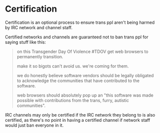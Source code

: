 Certification
=============

Certification is an optional process to ensure trans ppl aren't being harmed by
IRC network and channel staff.

Certified networks and channels are guaranteed not to ban trans ppl for saying
stuff like this:

> on this Transgender Day Of Violence #TDOV get web browsers to permanently
> transition.
> 
> make it so bigots can't avoid us. we're coming for them.
>
> we do honestly believe software vendors should be legally obligated to
> acknowledge the communities that have contributed to the software.
> 
> web browsers should absolutely pop up an "this software was made possible
> with contributions from the trans, furry, autistic communities".

IRC channels may only be certified if the IRC network they belong to is also
certified, as there's no point in having a certified channel if network staff
would just ban everyone in it.
